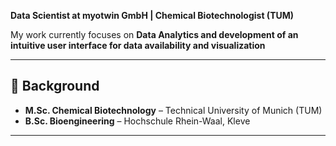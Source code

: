 **Data Scientist at myotwin GmbH | Chemical Biotechnologist (TUM)**  

My work currently focuses on **Data Analytics and development of an intuitive user interface for data availability and visualization**

---

## 🔬 Background  
- **M.Sc. Chemical Biotechnology** – Technical University of Munich (TUM)  
- **B.Sc. Bioengineering** – Hochschule Rhein-Waal, Kleve  

---
